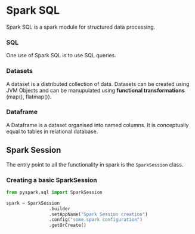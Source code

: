 # Spark SQL

Spark SQL is a spark module for structured data processing.

### SQL

One use of Spark SQL is to use SQL queries.

### Datasets

A dataset is a distributed collection of data. Datasets can be created using JVM Objects and can be manupulated using <strong>functional transformations</strong> (map(), flatmap()).

### Dataframe

A Dataframe is a dataset organised into named columns. It is conceptually equal to tables in relational database.

## Spark Session

The entry point to all the functionality in spark is the ```SparkSession``` class.

### Creating a basic SparkSession

```python
from pyspark.sql import SparkSession

spark = SparkSession
                .builder
                .setAppName("Spark Session creation")
                .config("some.spark configuration")
                .getOrCreate()
```